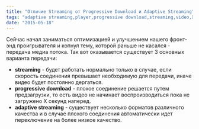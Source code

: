 ```yaml
---
title: "Отличие Streaming от Progressive Download и Adaptive Streaming"
tags: "adaptive streaming,player,progressive download,streaming,video,Хочу сделать мир лучше"
date: "2015-05-18"
---
```


Сейчас начал заниматься оптимизацией и улучшением нашего фронт-энд проигрывателя и копнул тему, которой раньше не касался - передача медиа потока. Так вот оказывается существует 3 основных варианта передачи:

- **streaming** - будет работать нормально только в случае, если скорость соединения превышает необходимую для передачи, иначе видео будет постоянно дергаться.
- **progressive download** - плохое соединение решается путем предзагрузки, то есть видео не начинает воспроизводиться пока не загружено Х секунд наперед.
- **adaptive streaming** - существует несколько форматов различного качества и в случае плохого соединения автоматически идет переключение на более низкое качество.
